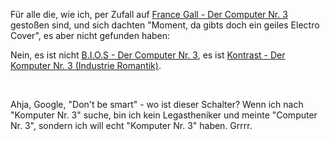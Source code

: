 <html><body><p>Für alle die, wie ich, per Zufall auf <a href="http://www.youtube.com/watch?v=Qk2jepguO_Y" target="_blank">France Gall - Der Computer Nr. 3</a> gestoßen sind, und sich dachten "Moment, da gibts doch ein geiles Electro Cover", es aber nicht gefunden haben:<br>

Nein, es ist nicht <a href="http://www.youtube.com/watch?v=4b2iZgV_gB0" target="_blank">B.I.O.S - Der Computer Nr. 3</a>, es ist <a href="http://www.last.fm/music/Kontrast/_/Der+Komputer+Nr.+3" target="_blank">Kontrast - Der Komputer Nr. 3 (Industrie Romantik)</a>.<br>

<br>

Ahja, Google, "Don't be smart" - wo ist dieser Schalter? Wenn ich nach "Komputer Nr. 3" suche, bin ich kein Legastheniker und meinte "Computer Nr. 3", sondern ich will echt "Komputer Nr. 3" haben. Grrrr.</p></body></html>